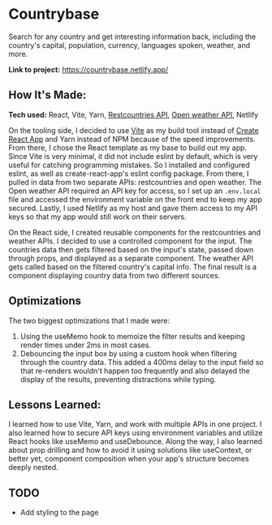 # Countrybase
Search for any country and get interesting information back, including the country's capital, population, currency, languages spoken, weather, and more.

**Link to project:** https://countrybase.netlify.app/

<!--- ![alt tag](http://placecorgi.com/1200/650) --->

## How It's Made:

**Tech used:** React, Vite, Yarn, [Restcountries API](https://restcountries.com/), [Open weather API](https://openweathermap.org/api), Netlify

On the tooling side, I decided to use [Vite](https://vitejs.dev/) as my build tool instead of [Create React App](https://create-react-app.dev/) and Yarn instead of NPM because of the speed improvements. From there, I chose the React template as my base to build out my app. Since Vite is very minimal, it did not include eslint by default, which is very useful for catching programming mistakes. So I installed and configured eslint, as well as create-react-app's eslint config package. From there, I pulled in data from two separate APIs: restcountries and open weather. The Open weather API required an API key for access, so I set up an `.env.local` file and accessed the environment variable on the front end to keep my app secured. Lastly, I used Netlify as my host and gave them access to my API keys so that my app would still work on their servers.

On the React side, I created reusable components for the restcountries and weather APIs. I decided to use a controlled component for the input. The countries data then gets filtered based on the input's state, passed down through props, and displayed as a separate component. The weather API gets called based on the filtered country's capital info. The final result is a component displaying country data from two different sources.

## Optimizations

The two biggest optimizations that I made were:
1. Using the useMemo hook to memoize the filter results and keeping render times under 2ms in most cases.
2. Debouncing the input box by using a custom hook when filtering through the country data. This added a 400ms delay to the input field so that re-renders wouldn't happen too frequently and also delayed the display of the results, preventing distractions while typing.

## Lessons Learned:

I learned how to use Vite, Yarn, and work with multiple APIs in one project. I also learned how to secure API keys using environment variables and utilize React hooks like useMemo and useDebounce. Along the way, I also learned about prop drilling and how to avoid it using solutions like useContext, or better yet, component composition when your app's structure becomes deeply nested.

## TODO

- Add styling to the page
